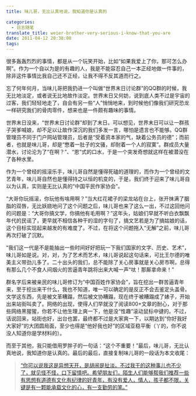 ```yaml
---
title: 味儿哥，无比认真地说，我知道你是认真的

categories:
  - 日志随笔
translate_title: weier-brother-very-serious-i-know-that-you-are
date: 2011-04-12 20:38:00
tags:
---
```


很多轰轰烈烈的事情，都是从一个玩笑开始，比如“如果我爱上了你，那可怎么办啊”。作为一个自以为是的有趣的人，我是不能容忍自己一本正经地做一件事的，除非这件事情比我自己还不正经，让我不得不反其道而行之。

忘了何年何月，当味儿哥把我扔进一个叫做“世界末日讨论群”的QQ群的时候，我无比地淡定，或者说无比地故作淡定。世界末日又何妨，说到底人类不过是宇宙的过客，我们轻轻地走了，自会有另一些“人”悄悄地来，到时候他们像我们研究恐龙一样研究我们的骨肉零件，想来也是一件颇有趣味的事情。

世界末日没来，“世界末日讨论群”却到了末日。可以想见，世界末日可以让一群孩子哭爹喊娘，却不足以让故作深沉的我们多发一言，哪怕是遗言也不能够。QQ群管理员不同于门户网站管理员，后者是“受着资本家的气，缺着公务员的德”；而前者，也就是味儿哥，却是“憋着一肚子的文骚，却耐着一个人的寂寞”。群成员大量潜水，讨论沦为了“在啊？”、“恩”式的口水，于是一个突发奇想就这样在被潜没在了各种水里。

作为一个曾经的摇滚乐手，味儿哥自然是懂得死磕的道理的，而作为一个曾经的文艺青年，味儿哥自然也是懂得持之以恒的机变的，于是，我们终于迎来了味儿哥自以为认真，实则是无比认真的“中国平民作家协会”。

“大哥你玩摇滚，你玩他有啥用啊？”当大红花裙子的梁龙站在台上，张开抹满了胭脂的双唇，无比妖娆地问了这个问题之后，味儿哥也来了这么一出，不过这回他问的问题是：“大哥你搞文学，你搞他有毛用啊？”这年头，姑娘们早就不听白衣飘飘年代的民谣了，更早就不相信各种干的湿的字句了，搞文艺若是为了搞姑娘的话，这个目标实现起来越发的有难度了。不过，在将这个问题拖入“无解”之前，味儿哥再次打破了沉默。

“我们这一代是不是能抽出一些时间好好把玩一下我们国家的文字、历史、艺术”，味儿哥如是说。对，对，为了艺术而艺术，味儿哥说起这句话来，可比王尔德的唯美主义带劲儿多了。二十出头的我们，总不能除了关心房事就是关心房市啊，总得有那么几个不食人间烟火的苦逼青年跳将出来大喊一声“呔！那厮拿命来！”

群名字后来被亲民的味儿哥修订为“中国百姓作家协会”，旨在挖出一群苦逼青年来，至于挖出来干什么，我也不知道，唯一可以确定的是反正不会去鉴定头盖骨。文学这东西，先是被文革糟蹋，然后被文协糟蹋，现在终于被糟蹋成了婊子，开始出来站街叫卖了。网络的出现，使得人们早就没了阅读800+文章的耐心，对于那些网络黑猩猩，你若不让他生理上爽一下，他是没“性趣”滚动鼠标中键的。不过，话说回来，站街也好，出台也罢，最终都不过是大家爽一下，以期达到“你好我好大家好”的大团圆局面，至少也得是“他好我也好”的区域亚稳平衡（丫的，你不说没人知道你是学材料的）。

而至于其他，我只能借用罗胖子的一句话：“这个不重要！”最后，味儿哥，无比认真地说，我知道你是认真的。最后的最后，直接复制味儿哥的一段话为本文收尾：

> [“你可以说我这是异想天开，是胡闹是扯淡。不过我干的这种事儿也不少了，就见怪不怪，口下留情吧。希望朋友们，陌生人们能够帮我们推荐一些有思想有道德有文化有纪律的好青年，有没有爱人，情人，孩子都不限，关键是有一颗能承载文化的心，有一支勤劳的笔。”](https://blog.renren.com/blog/202607508/721433702?from=friendEnd)